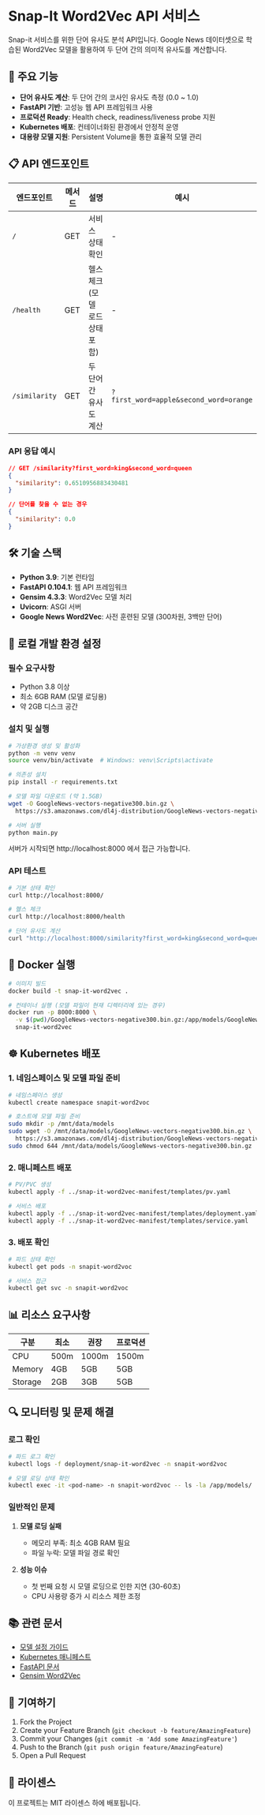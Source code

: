 # Snap-It Word2Vec API 서비스

Snap-it 서비스를 위한 단어 유사도 분석 API입니다. Google News 데이터셋으로 학습된 Word2Vec 모델을 활용하여 두 단어 간의 의미적 유사도를 계산합니다.

## 🚀 주요 기능

- **단어 유사도 계산**: 두 단어 간의 코사인 유사도 측정 (0.0 ~ 1.0)
- **FastAPI 기반**: 고성능 웹 API 프레임워크 사용
- **프로덕션 Ready**: Health check, readiness/liveness probe 지원
- **Kubernetes 배포**: 컨테이너화된 환경에서 안정적 운영
- **대용량 모델 지원**: Persistent Volume을 통한 효율적 모델 관리

## 📋 API 엔드포인트

| 엔드포인트 | 메서드 | 설명 | 예시 |
|------------|---------|------|------|
| `/` | GET | 서비스 상태 확인 | - |
| `/health` | GET | 헬스 체크 (모델 로드 상태 포함) | - |
| `/similarity` | GET | 두 단어 간 유사도 계산 | `?first_word=apple&second_word=orange` |

### API 응답 예시

```json
// GET /similarity?first_word=king&second_word=queen
{
  "similarity": 0.6510956883430481
}

// 단어를 찾을 수 없는 경우
{
  "similarity": 0.0
}
```

## 🛠️ 기술 스택

- **Python 3.9**: 기본 런타임
- **FastAPI 0.104.1**: 웹 API 프레임워크
- **Gensim 4.3.3**: Word2Vec 모델 처리
- **Uvicorn**: ASGI 서버
- **Google News Word2Vec**: 사전 훈련된 모델 (300차원, 3백만 단어)

## 🔧 로컬 개발 환경 설정

### 필수 요구사항
- Python 3.8 이상
- 최소 6GB RAM (모델 로딩용)
- 약 2GB 디스크 공간

### 설치 및 실행

```bash
# 가상환경 생성 및 활성화
python -m venv venv
source venv/bin/activate  # Windows: venv\Scripts\activate

# 의존성 설치
pip install -r requirements.txt

# 모델 파일 다운로드 (약 1.5GB)
wget -O GoogleNews-vectors-negative300.bin.gz \
  https://s3.amazonaws.com/dl4j-distribution/GoogleNews-vectors-negative300.bin.gz

# 서버 실행
python main.py
```

서버가 시작되면 http://localhost:8000 에서 접근 가능합니다.

### API 테스트

```bash
# 기본 상태 확인
curl http://localhost:8000/

# 헬스 체크
curl http://localhost:8000/health

# 단어 유사도 계산
curl "http://localhost:8000/similarity?first_word=king&second_word=queen"
```

## 🐳 Docker 실행

```bash
# 이미지 빌드
docker build -t snap-it-word2vec .

# 컨테이너 실행 (모델 파일이 현재 디렉터리에 있는 경우)
docker run -p 8000:8000 \
  -v $(pwd)/GoogleNews-vectors-negative300.bin.gz:/app/models/GoogleNews-vectors-negative300.bin.gz:ro \
  snap-it-word2vec
```

## ☸️ Kubernetes 배포

### 1. 네임스페이스 및 모델 파일 준비

```bash
# 네임스페이스 생성
kubectl create namespace snapit-word2voc

# 호스트에 모델 파일 준비
sudo mkdir -p /mnt/data/models
sudo wget -O /mnt/data/models/GoogleNews-vectors-negative300.bin.gz \
  https://s3.amazonaws.com/dl4j-distribution/GoogleNews-vectors-negative300.bin.gz
sudo chmod 644 /mnt/data/models/GoogleNews-vectors-negative300.bin.gz
```

### 2. 매니페스트 배포

```bash
# PV/PVC 생성
kubectl apply -f ../snap-it-word2vec-manifest/templates/pv.yaml

# 서비스 배포
kubectl apply -f ../snap-it-word2vec-manifest/templates/deployment.yaml
kubectl apply -f ../snap-it-word2vec-manifest/templates/service.yaml
```

### 3. 배포 확인

```bash
# 파드 상태 확인
kubectl get pods -n snapit-word2voc

# 서비스 접근
kubectl get svc -n snapit-word2voc
```

## 📊 리소스 요구사항

| 구분 | 최소 | 권장 | 프로덕션 |
|------|------|------|----------|
| CPU | 500m | 1000m | 1500m |
| Memory | 4GB | 5GB | 5GB |
| Storage | 2GB | 3GB | 5GB |

## 🔍 모니터링 및 문제 해결

### 로그 확인
```bash
# 파드 로그 확인
kubectl logs -f deployment/snap-it-word2vec -n snapit-word2voc

# 모델 로딩 상태 확인
kubectl exec -it <pod-name> -n snapit-word2voc -- ls -la /app/models/
```

### 일반적인 문제

1. **모델 로딩 실패**
   - 메모리 부족: 최소 4GB RAM 필요
   - 파일 누락: 모델 파일 경로 확인

2. **성능 이슈**
   - 첫 번째 요청 시 모델 로딩으로 인한 지연 (30-60초)
   - CPU 사용량 증가 시 리소스 제한 조정

## 📚 관련 문서

- [모델 설정 가이드](./README_MODEL_SETUP.md)
- [Kubernetes 매니페스트](../snap-it-word2vec-manifest/)
- [FastAPI 문서](https://fastapi.tiangolo.com/)
- [Gensim Word2Vec](https://radimrehurek.com/gensim/models/word2vec.html)

## 🤝 기여하기

1. Fork the Project
2. Create your Feature Branch (`git checkout -b feature/AmazingFeature`)
3. Commit your Changes (`git commit -m 'Add some AmazingFeature'`)
4. Push to the Branch (`git push origin feature/AmazingFeature`)
5. Open a Pull Request

## 📝 라이센스

이 프로젝트는 MIT 라이센스 하에 배포됩니다.
